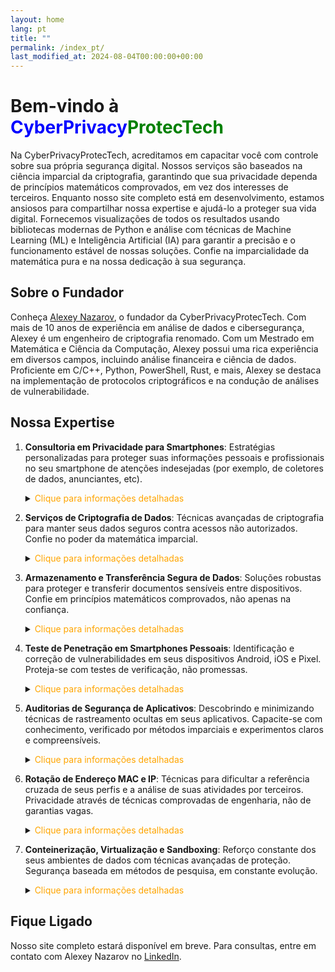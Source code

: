 ```yaml
---
layout: home
lang: pt
title: ""
permalink: /index_pt/
last_modified_at: 2024-08-04T00:00:00+00:00
---
```


# Bem-vindo à <span style="color: blue;">CyberPrivacy</span><span style="color: green;">ProtecTech</span>

Na CyberPrivacyProtecTech, acreditamos em capacitar você com controle sobre sua própria segurança digital. Nossos serviços são baseados na ciência imparcial da criptografia, garantindo que sua privacidade dependa de princípios matemáticos comprovados, em vez dos interesses de terceiros. Enquanto nosso site completo está em desenvolvimento, estamos ansiosos para compartilhar nossa expertise e ajudá-lo a proteger sua vida digital. Fornecemos visualizações de todos os resultados usando bibliotecas modernas de Python e análise com técnicas de Machine Learning (ML) e Inteligência Artificial (IA) para garantir a precisão e o funcionamento estável de nossas soluções. Confie na imparcialidade da matemática pura e na nossa dedicação à sua segurança.

## Sobre o Fundador

Conheça [Alexey Nazarov](https://www.linkedin.com/in/alexeinazarov), o fundador da CyberPrivacyProtecTech. Com mais de 10 anos de experiência em análise de dados e cibersegurança, Alexey é um engenheiro de criptografia renomado. Com um Mestrado em Matemática e Ciência da Computação, Alexey possui uma rica experiência em diversos campos, incluindo análise financeira e ciência de dados. Proficiente em C/C++, Python, PowerShell, Rust, e mais, Alexey se destaca na implementação de protocolos criptográficos e na condução de análises de vulnerabilidade.

## Nossa Expertise

1. **Consultoria em Privacidade para Smartphones**: Estratégias personalizadas para proteger suas informações pessoais e profissionais no seu smartphone de atenções indesejadas (por exemplo, de coletores de dados, anunciantes, etc).
   <details>
   <summary><span style="color: orange;">Clique para informações detalhadas</span></summary>
     <span style="color: blue;">Estratégias personalizadas para salvaguardar suas informações pessoais e profissionais no seu smartphone, garantindo a menor probabilidade de acesso por agentes de terceiros em qualquer situação possível. Nossas soluções são validadas usando IA e ML para identificar e mitigar ameaças potenciais proativamente.</span>
   </details>

2. **Serviços de Criptografia de Dados**: Técnicas avançadas de criptografia para manter seus dados seguros contra acessos não autorizados. Confie no poder da matemática imparcial.
   <details>
     <summary><span style="color: orange;">Clique para informações detalhadas</span></summary>
     <span style="color: blue;">Implementação de técnicas avançadas de criptografia para manter seus dados seguros contra acessos não autorizados, incluindo protocolos criptográficos personalizados para transferência de dados que são indecifráveis por qualquer fornecedor intermediário, mesmo servidores VPN e canais de internet supostamente seguros, garantindo que apenas o destinatário receba a informação.</span>
   </details>

3. **Armazenamento e Transferência Segura de Dados**: Soluções robustas para proteger e transferir documentos sensíveis entre dispositivos. Confie em princípios matemáticos comprovados, não apenas na confiança.
   <details>
     <summary><span style="color: orange;">Clique para informações detalhadas</span></summary>
     <span style="color: blue;">Soluções robustas para proteger seus documentos sensíveis e garantir acesso e transferência seguros entre diferentes dispositivos pessoais, incluindo acesso criptografado com cartão-chave usando as técnicas modernas mais profissionais que o protegem em qualquer situação imaginável que possa levar à transferência de seus dados para terceiros.</span>
   </details>

4. **Teste de Penetração em Smartphones Pessoais**: Identificação e correção de vulnerabilidades em seus dispositivos Android, iOS e Pixel. Proteja-se com testes de verificação, não promessas.
   <details>
     <summary><span style="color: orange;">Clique para informações detalhadas</span></summary>
     <span style="color: blue;">Identifique e corrija vulnerabilidades em seus dispositivos Android, iOS e Pixel com uma combinação única dos aplicativos que você usa antes que possam ser explorados inadvertidamente ou deliberadamente de maneiras que contradizem seus interesses pessoais, mesmo dentro dos limites das políticas dos aplicativos. Nossos processos de teste são aprimorados por IA para simular vários cenários de ataque e garantir uma cobertura abrangente.</span>
   </details>

5. **Auditorias de Segurança de Aplicativos**: Descobrindo e minimizando técnicas de rastreamento ocultas em seus aplicativos. Capacite-se com conhecimento, verificado por métodos imparciais e experimentos claros e compreensíveis.
   <details>
     <summary><span style="color: orange;">Clique para informações detalhadas</span></summary>
     <span style="color: blue;">Descubra técnicas de rastreamento ocultas, revise-as e minimize sua influência na sua privacidade de dados. Garanta que o uso de seus aplicativos esteja em conformidade com os padrões legais, incluindo leis digitais internacionais e específicas de cada país, e proteja sua atividade digital simultaneamente. Nossas auditorias utilizam IA para detectar anomalias e fornecer insights mais profundos sobre vulnerabilidades potenciais.</span>
   </details>

6. **Rotação de Endereço MAC e IP**: Técnicas para dificultar a referência cruzada de seus perfis e a análise de suas atividades por terceiros. Privacidade através de técnicas comprovadas de engenharia, não de garantias vagas.
   <details>
     <summary><span style="color: orange;">Clique para informações detalhadas</span></summary>
     <span style="color: blue;">Proteção avançada de privacidade através de técnicas profissionais para manter a rotação de endereços MAC e IP adaptada a dispositivos móveis, tornando mais difícil para terceiros referenciar estatisticamente seus perfis e coletar dados para analisar suas atividades para serviços não solicitados. Utilizamos modelos de ML para otimizar padrões de rotação e aprimorar a privacidade.</span>
   </details>

7. **Conteinerização, Virtualização e Sandboxing**: Reforço constante dos seus ambientes de dados com técnicas avançadas de proteção. Segurança baseada em métodos de pesquisa, em constante evolução.
   <details>
     <summary><span style="color: orange;">Clique para informações detalhadas</span></summary>
     <span style="color: blue;">Fortaleça seus ambientes de dados com proteção inquebrável, incluindo configuração e treinamento técnico para aplicativos de smartphone que consomem dados e pesquisa e monitoramento constantes para novas vulnerabilidades, inclusive após atualizações de aplicativos e mudanças nas políticas legais dos aplicativos. Nossas soluções são continuamente refinadas usando IA para se adaptar a ameaças emergentes e manter uma segurança robusta.</span>
   </details>

## Fique Ligado

Nosso site completo estará disponível em breve. Para consultas, entre em contato com Alexey Nazarov no [LinkedIn](https://www.linkedin.com/in/alexeinazarov).

